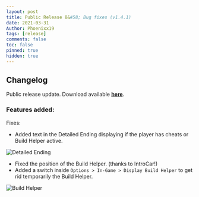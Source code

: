 ```yaml
---
layout: post
title: Public Release 8&#58; Bug fixes (v1.4.1)
date: 2021-03-31
Author: Phoenixx19
tags: [release]
comments: false
toc: false
pinned: true
hidden: true
---
```


## Changelog

Public release update.
Download available [**here**](https://github.com/Phoenixx19/JumpKingPlus/releases/tag/v1.4.1). <!-- more -->

### Features added:
Fixes:
- Added text in the Detailed Ending displaying if the player has cheats or Build Helper active.

![Detailed Ending](https://github.com/Phoenixx19/JumpKingPlus/raw/master/docs/images/DetailedEnding141.png)

- Fixed the position of the Build Helper. (thanks to IntroCar!)
- Added a switch inside `Options > In-Game > Display Build Helper` to get rid temporarily the Build Helper.

![Build Helper](https://github.com/Phoenixx19/JumpKingPlus/raw/master/docs/images/BuildHelper141.png)